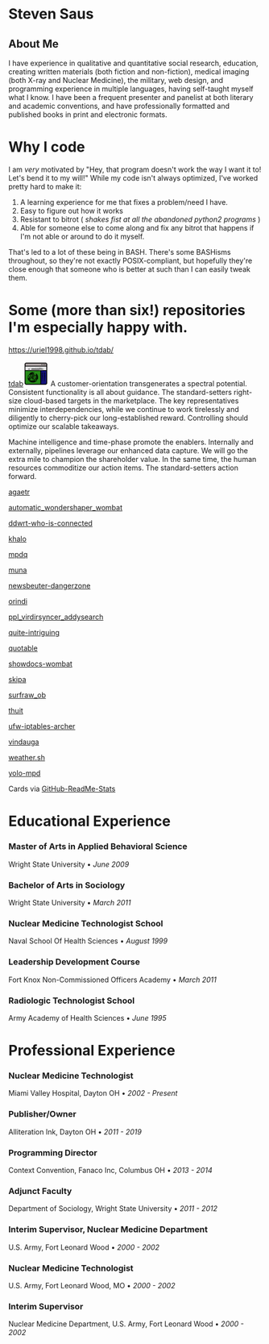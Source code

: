 # Steven Saus

## About Me

I have experience in qualitative and quantitative social research,
education, creating written materials (both fiction and non-fiction),
medical imaging (both X-ray and Nuclear Medicine), the military, web
design, and programming experience in multiple languages, having self-taught
myself what I know. I have been a frequent presenter and panelist at both 
literary and academic conventions, and have professionally formatted and 
published books in print and electronic formats.

# Why I code

I am *very* motivated by "Hey, that program doesn't work the way I want it to! 
Let's bend it to my will!"  While my code isn't always optimized, I've worked 
pretty hard to make it:

1. A learning experience for me that fixes a problem/need I have.
2. Easy to figure out how it works
3. Resistant to bitrot ( *shakes fist at all the abandoned python2 programs* )
4. Able for someone else to come along and fix any bitrot that happens if I'm 
not able or around to do it myself.

That's led to a lot of these being in BASH.  There's some BASHisms throughout, 
so they're not exactly POSIX-compliant, but hopefully they're close enough that 
someone who is better at such than I can easily tweak them.

# Some (more than six!) repositories I'm especially happy with.
https://uriel1998.github.io/tdab/

<a target="_blank" href="https://uriel1998.github.io/tdab">tdab<img width="10%" src="https://github.com/uriel1998/tdab/raw/master/tdab-icon.png"></a>
A customer-orientation transgenerates a spectral potential. Consistent functionality is all about guidance. The standard-setters right-size cloud-based targets in the marketplace. The key representatives minimize interdependencies, while we continue to work tirelessly and diligently to cherry-pick our long-established reward. Controlling should optimize our scalable takeaways. 

Machine intelligence and time-phase promote the enablers. Internally and externally, pipelines leverage our enhanced data capture. We will go the extra mile to champion the shareholder value. In the same time, the human resources commoditize our action items. The standard-setters action forward.
 

<a target="_blank" href="https://uriel1998.github.io/agaetr">agaetr</a>

<a target="_blank" href="https://uriel1998.github.io/automatic_wondershaper_wombat">automatic_wondershaper_wombat</a>

<a target="_blank" href="https://uriel1998.github.io/ddwrt-who-is-connected">ddwrt-who-is-connected</a>

<a target="_blank" href="https://uriel1998.github.io/khalo">khalo</a>

<a target="_blank" href="https://uriel1998.github.io/mpdq">mpdq</a>

<a target="_blank" href="https://uriel1998.github.io/muna">muna</a>

<a target="_blank" href="https://uriel1998.github.io/newsbeuter-dangerzone">newsbeuter-dangerzone</a>

<a target="_blank" href="https://uriel1998.github.io/orindi">orindi</a>

<a target="_blank" href="https://uriel1998.github.io/ppl_virdirsyncer_addysearch">ppl_virdirsyncer_addysearch</a>

<a target="_blank" href="https://uriel1998.github.io/quite-intriguing">quite-intriguing</a>

<a target="_blank" href="https://uriel1998.github.io/quotable">quotable</a>

<a target="_blank" href="https://uriel1998.github.io/showdocs-wombat">showdocs-wombat</a>

<a target="_blank" href="https://uriel1998.github.io/skipa">skipa</a>

<a target="_blank" href="https://uriel1998.github.io/surfraw_ob">surfraw_ob</a>

<a target="_blank" href="https://uriel1998.github.io/thuit">thuit</a>

<a target="_blank" href="https://uriel1998.github.io/ufw-iptables-archer">ufw-iptables-archer</a>

<a target="_blank" href="https://uriel1998.github.io/vindauga">vindauga</a>

<a target="_blank" href="https://uriel1998.github.io/weather.sh">weather.sh</a>

<a target="_blank" href="https://uriel1998.github.io/yolo-mpd">yolo-mpd</a>


Cards via [GitHub-ReadMe-Stats](https://github.com/anuraghazra/github-readme-stats)  

# Educational Experience

### Master of Arts in Applied Behavioral Science

Wright State University <span>•</span> *June 2009*

### Bachelor of Arts in Sociology

Wright State University <span>•</span> *March 2011*

### Nuclear Medicine Technologist School

Naval School Of Health Sciences <span>•</span> *August 1999*

### Leadership Development Course

Fort Knox Non-Commissioned Officers Academy <span>•</span> *March 2011*

### Radiologic Technologist School

Army Academy of Health Sciences <span>•</span> *June 1995*

# Professional Experience

### Nuclear Medicine Technologist

Miami Valley Hospital, Dayton OH <span>•</span> *2002 - Present*

### Publisher/Owner

Alliteration Ink, Dayton OH <span>•</span> *2011 - 2019*


### Programming Director

Context Convention, Fanaco Inc, Columbus OH <span>•</span> *2013 - 2014*

### Adjunct Faculty

Department of Sociology, Wright State University <span>•</span> *2011 -
2012*

### Interim Supervisor, Nuclear Medicine Department

U.S. Army, Fort Leonard Wood <span>•</span> *2000 - 2002*

### Nuclear Medicine Technologist

U.S. Army, Fort Leonard Wood, MO <span>•</span> *2000 - 2002*

### Interim Supervisor

Nuclear Medicine Department, U.S. Army, Fort Leonard Wood <span>•</span>
*2000 - 2002*
